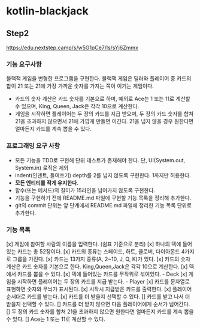 # kotlin-blackjack

## Step2
https://edu.nextstep.camp/s/w5G1pCe7/ls/sYj6Zmmx

### 기능 요구사항
블랙잭 게임을 변형한 프로그램을 구현한다. 블랙잭 게임은 딜러와 플레이어 중 카드의 합이 21 또는 21에 가장 가까운 숫자를 가지는 쪽이 이기는 게임이다.

* 카드의 숫자 계산은 카드 숫자를 기본으로 하며, 예외로 Ace는 1 또는 11로 계산할 수 있으며, King, Queen, Jack은 각각 10으로 계산한다.
* 게임을 시작하면 플레이어는 두 장의 카드를 지급 받으며, 두 장의 카드 숫자를 합쳐 21을 초과하지 않으면서 21에 가깝게 만들면 이긴다. 21을 넘지 않을 경우 원한다면 얼마든지 카드를 계속 뽑을 수 있다.

### 프로그래밍 요구 사항
* 모든 기능을 TDD로 구현해 단위 테스트가 존재해야 한다. 단, UI(System.out, System.in) 로직은 제외
* indent(인덴트, 들여쓰기) depth를 2를 넘지 않도록 구현한다. 1까지만 허용한다.
* **모든 엔티티를 작게 유지한다.**
* 함수(또는 메서드)의 길이가 15라인을 넘어가지 않도록 구현한다.
* 기능을 구현하기 전에 README.md 파일에 구현할 기능 목록을 정리해 추가한다.
* git의 commit 단위는 앞 단계에서 README.md 파일에 정리한 기능 목록 단위로 추가한다.

### 기능 목록
[x] 게임에 참여할 사람의 이름을 입력한다. (쉼표 기준으로 분리)
[x] 하나의 덱에 들어 있는 카드는 총 52장이다.
[x] 카드의 종류는 스페이드, 하트, 클로버, 다이아몬드 4가지로 그룹을 가진다.
[x] 카드는 13가지 종류(A, 2~10, J, Q, K)가 있다.
[x] 카드의 숫자 계산은 카드 숫자를 기본으로 한다. King,Queen,Jack은 각각 10으로 계산한다.
[x] 덱에서 카드를 뽑을 수 있다.
[x] 덱에 들어있는 카드를 무작위로 섞여있다. - Deck
[x] 게임을 시작하면 플레이어는 두 장의 카드를 지급 받는다. - Player
[x] 카드를 문자열로 표현하면 숫자와 무늬가 표시된다.
[x] 시작시 지급받은 카드를 출력한다.
[x] 플레이어 순서대로 카드를 받는다.
[x] 카드를 더 받을지 선택할 수 있다.
[] 카드를 받고 나서 더 받을지 선택할 수 있다.
[] 카드를 더 받지 않으면 다음 플레이어에게 순서가 넘어간다.
[] 두 장의 카드 숫자를 합쳐 21을 초과하지 않으면 원한다면 얼마든지 카드를 계속 뽑을 수 있다.
[] Ace는 1 또는 11로 계산할 수 있다.
